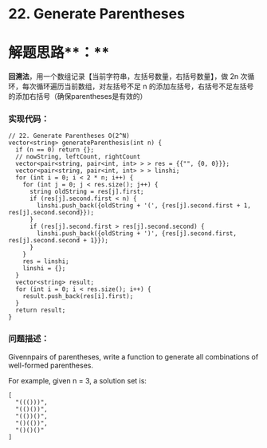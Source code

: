 # 22. Generate Parentheses

# 解题思路**：**

**回溯法**，用一个数组记录【当前字符串，左括号数量，右括号数量】，做 2n 次循环，每次循环遍历当前数组，对左括号不足 n 的添加左括号，右括号不足左括号的添加右括号（确保parentheses是有效的）

### 实现代码：

```
// 22. Generate Parentheses O(2^N)
vector<string> generateParenthesis(int n) {
  if (n == 0) return {};
  // nowString, leftCount, rightCount
  vector<pair<string, pair<int, int> > > res = {{"", {0, 0}}};
  vector<pair<string, pair<int, int> > > linshi;
  for (int i = 0; i < 2 * n; i++) {
    for (int j = 0; j < res.size(); j++) {
      string oldString = res[j].first;
      if (res[j].second.first < n) {
        linshi.push_back({oldString + '(', {res[j].second.first + 1, res[j].second.second}});
      }
      if (res[j].second.first > res[j].second.second) {
        linshi.push_back({oldString + ')', {res[j].second.first, res[j].second.second + 1}});
      }
    }
    res = linshi;
    linshi = {};
  }
  vector<string> result;
  for (int i = 0; i < res.size(); i++) {
    result.push_back(res[i].first);
  }
  return result;
}
```

### 问题描述：

Givennpairs of parentheses, write a function to generate all combinations of well-formed parentheses.

For example, given n = 3, a solution set is:

```
[
  "((()))",
  "(()())",
  "(())()",
  "()(())",
  "()()()"
]
```



